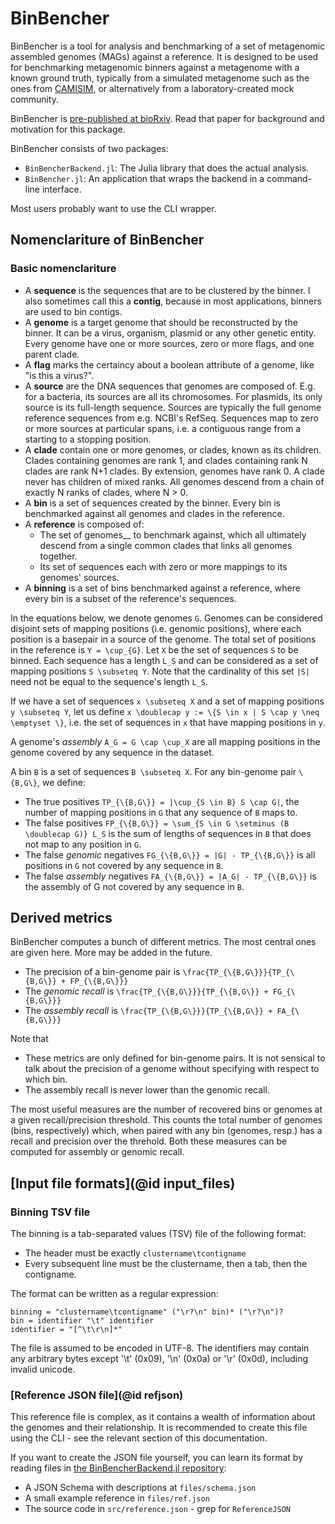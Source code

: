 # BinBencher
BinBencher is a tool for analysis and benchmarking of a set of metagenomic assembled genomes (MAGs) against a reference.
It is designed to be used for benchmarking metagenomic binners against a metagenome with a known ground truth,
typically from a simulated metagenome such as the ones from [CAMISIM](https://github.com/CAMI-challenge/CAMISIM),
or alternatively from a laboratory-created mock community. 

BinBencher is [pre-published at bioRxiv](https://www.biorxiv.org/content/10.1101/2024.05.06.592671v1.full.pdf).
Read that paper for background and motivation for this package.

BinBencher consists of two packages:
* `BinBencherBackend.jl`: The Julia library that does the actual analysis.
* `BinBencher.jl`: An application that wraps the backend in a command-line interface.

Most users probably want to use the CLI wrapper.

## Nomenclariture of BinBencher
### Basic nomenclariture
* A __sequence__ is the sequences that are to be clustered by the binner.
  I also sometimes call this a __contig__, because in most applications, binners are used to bin contigs.
* A __genome__ is a target genome that should be reconstructed by the binner.
  It can be a virus, organism, plasmid or any other genetic entity.
  Every genome have one or more sources, zero or more flags, and one parent clade.
* A __flag__ marks the certaincy about a boolean attribute of a genome, like "is this a virus?".
* A __source__ are the DNA sequences that genomes are composed of.
  E.g. for a bacteria, its sources are all its chromosomes. For plasmids, its only source is its full-length sequence. 
  Sources are typically the full genome reference sequences from e.g. NCBI's RefSeq.
  Sequences map to zero or more sources at particular spans, i.e. a contiguous range from a starting to a stopping position.
* A __clade__ contain one or more genomes, or clades, known as its children.
  Clades containing genomes are rank 1, and clades containing rank N clades are rank N+1 clades.
  By extension, genomes have rank 0.
  A clade never has children of mixed ranks.
  All genomes descend from a chain of exactly N ranks of clades, where N > 0.
* A __bin__ is a set of sequences created by the binner. Every bin is benchmarked against all genomes and clades in the reference.
* A __reference__ is composed of:
    - The set of genomes__ to benchmark against,
      which all ultimately descend from a single common clades that links all genomes together.
    - Its set of sequences each with zero or more mappings to its genomes' sources.
* A __binning__ is a set of bins benchmarked against a reference, where every bin is a subset of the reference's sequences.

In the equations below, we denote genomes ``G``.
Genomes can be considered disjoint sets of mapping positions (i.e. genomic positions), where each position is a basepair
in a source of the genome.
The total set of positions in the reference is ``Y = \cup_{G}``.
Let ``X`` be the set of sequences ``S`` to be binned.
Each sequence has a length ``L_S`` and can be considered as a set of mapping positions ``S \subseteq Y``.
Note that the cardinality of this set ``|S|`` need not be equal to the sequence's length ``L_S``.

If we have a set of sequences ``x \subseteq X`` and a set of mapping positions ``y \subseteq Y``, let us define
``x \doublecap y := \{S \in x | S \cap y \neq \emptyset \}``, i.e. the set of sequences in ``x``
that have mapping positions in ``y``.

A genome's _assembly_ ``A_G = G \cap \cup_X`` are all mapping positions in the genome covered by any sequence in the dataset.

A bin ``B`` is a set of sequences ``B \subseteq X``. For any bin-genome pair ``\{B,G\}``, we define:
* The true positives ``TP_{\{B,G\}} = |\cup_{S \in B} S \cap G|``, the number of mapping positions in ``G`` that any sequence of ``B`` maps to.
* The false positives ``FP_{\{B,G\}} = \sum_{S \in G \setminus (B \doublecap G)} L_S`` is the sum of lengths of sequences in ``B`` that does not map to any position in ``G``.
* The false _genomic_ negatives ``FG_{\{B,G\}} = |G| - TP_{\{B,G\}}`` is all positions in ``G`` not covered by any sequence in ``B``.
* The false _assembly_ negatives ``FA_{\{B,G\}} = |A_G| - TP_{\{B,G\}}`` is the assembly of G not covered by any sequence in ``B``.

## Derived metrics
BinBencher computes a bunch of different metrics. The most central ones are given here. More may be added in the future.

* The precision of a bin-genome pair is ``\frac{TP_{\{B,G\}}}{TP_{\{B,G\}} + FP_{\{B,G\}}}``
* The _genomic recall_ is ``\frac{TP_{\{B,G\}}}{TP_{\{B,G\}} + FG_{\{B,G\}}}``
* The _assembly recall_ is ``\frac{TP_{\{B,G\}}}{TP_{\{B,G\}} + FA_{\{B,G\}}}``

Note that
* These metrics are only defined for bin-genome pairs. It is not sensical to talk about the precision of a genome without specifying with respect to which bin.
* The assembly recall is never lower than the genomic recall.

The most useful measures are the number of recovered bins or genomes at a given recall/precision threshold.
This counts the total number of genomes (bins, respectively) which, when paired with any bin (genomes, resp.) has a recall and precision over the threhold.
Both these measures can be computed for assembly or genomic recall.

## [Input file formats](@id input_files)
### Binning TSV file
The binning is a tab-separated values (TSV) file of the following format:

* The header must be exactly `clustername\tcontigname`
* Every subsequent line must be the clustername, then a tab, then the contigname.

The format can be written as a regular expression:
```
binning = "clustername\tcontigname" ("\r?\n" bin)* ("\r?\n")?
bin = identifier "\t" identifier
identifier = "[^\t\r\n]*"
```

The file is assumed to be encoded in UTF-8. The identifiers may contain any arbitrary bytes
except '\t' (0x09), '\n' (0x0a) or '\r' (0x0d), including invalid unicode.

### [Reference JSON file](@id refjson)
This reference file is complex, as it contains a wealth of information about the genomes and their relationship.
It is recommended to create this file using the CLI - see the relevant section of this documentation.

If you want to create the JSON file yourself, you can learn its format by reading files in [the BinBencherBackend.jl repository](https://github.com/jakobnissen/BinBencherBackend.jl):
* A JSON Schema with descriptions at `files/schema.json`
* A small example reference in `files/ref.json`
* The source code in `src/reference.json` - grep for `ReferenceJSON`